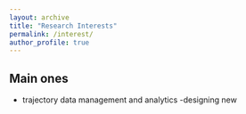```yaml
---
layout: archive
title: "Research Interests"
permalink: /interest/
author_profile: true
---
```


## Main ones

- trajectory data management and analytics
  -designing new  

